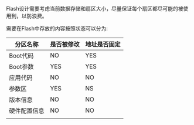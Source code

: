 Flash设计需要考虑当前数据存储和扇区大小，尽量保证每个扇区都尽可能的被使用到，以防浪费。

需要在Flash中存放的内容按照状态可以分为:

| 分区名称     | 是否被修改 | 地址是否固定 |
| ------------ | ---------- | ------------ |
| Boot代码     | NO         | YES          |
| Boot参数     | YES        | YES          |
| 应用代码     | NO         | NO           |
| 参数区       | YES        | NS           |
| 版本信息     | NO         | NO           |
| 硬件配置信息 | NO         | NO           |
|              |            |              |


